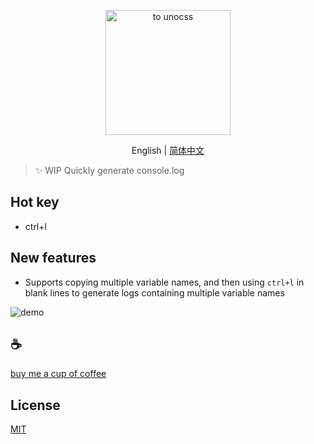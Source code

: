 <p align="center">
<img height="200" src="./assets/kv.png" alt="to unocss">
</p>
<p align="center"> English | <a href="./README_zh.md">简体中文</a></p>

>✨ WIP
Quickly generate console.log

## Hot key
- ctrl+l

## New features

- Supports copying multiple variable names, and then using `ctrl+l` in blank lines to generate logs containing multiple variable names

![demo](assets/demo.gif)

## :coffee:

[buy me a cup of coffee](https://github.com/Simon-He95/sponsor)

## License

[MIT](./license)
